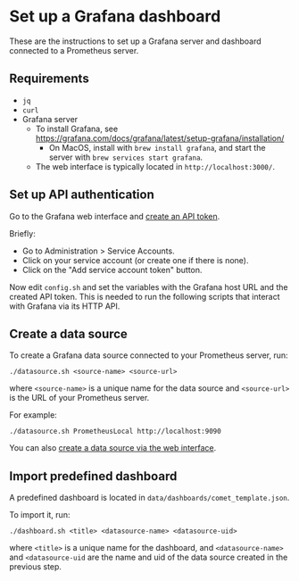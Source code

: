 # Set up a Grafana dashboard

These are the instructions to set up a Grafana server and dashboard connected to
a Prometheus server.

## Requirements

- `jq`
- `curl`
- Grafana server
    - To install Grafana, see https://grafana.com/docs/grafana/latest/setup-grafana/installation/
        - On MacOS, install with `brew install grafana`, and start the server
          with `brew services start grafana`.
    - The web interface is typically located in `http://localhost:3000/`.

## Set up API authentication

Go to the Grafana web interface and [create an API token](https://grafana.com/docs/grafana/latest/administration/service-accounts/#to-add-a-token-to-a-service-account).

Briefly:
- Go to Administration > Service Accounts.
- Click on your service account (or create one if there is none).
- Click on the "Add service account token" button.

Now edit `config.sh` and set the variables with the Grafana host URL and the
created API token. This is needed to run the following scripts that interact
with Grafana via its HTTP API.

## Create a data source

To create a Grafana data source connected to your Prometheus server, run:

    ./datasource.sh <source-name> <source-url>

where `<source-name>` is a unique name for the data source and `<source-url>` is
the URL of your Prometheus server.

For example:

    ./datasource.sh PrometheusLocal http://localhost:9090 

You can also [create a data source via the web interface](https://grafana.com/docs/grafana/latest/administration/data-source-management/).

## Import predefined dashboard

A predefined dashboard is located in `data/dashboards/comet_template.json`. 

To import it, run:

    ./dashboard.sh <title> <datasource-name> <datasource-uid>

where `<title>` is a unique name for the dashboard, and `<datasource-name>` and
`<datasource-uid` are the name and uid of the data source created in the
previous step.
